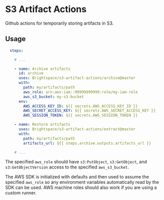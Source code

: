 S3 Artifact Actions
===================

Github actions for temporarily storing artifacts in S3.

Usage
-----

```yaml
  steps:

    # ...

    - name: Archive artifacts
      id: archive
      uses: Brightspace/s3-artifact-actions/archive@master
      with:
        path: my/artifacts/path
        aws_role: arn:aws:iam::99999999999:role/my-iam-role
        aws_s3_bucket: my-s3-bucket
      env:
        AWS_ACCESS_KEY_ID: ${{ secrets.AWS_ACCESS_KEY_ID }}
        AWS_SECRET_ACCESS_KEY: ${{ secrets.AWS_SECRET_ACCESS_KEY }}
        AWS_SESSION_TOKEN: ${{ secrets.AWS_SESSION_TOKEN }}

    - name: Restore artifacts
      uses: Brightspace/s3-artifact-actions/extract@master
      with:
        path: my/artifacts/path
        artifacts_url: ${{ steps.archive.outputs.artifacts_url }}

    # ...

```

The specified `aws_role` should have `s3:PutObject`, `s3:GetObject`, and `s3:GetObjectVersion` access to the specified `aws_s3_bucket`.

The AWS SDK is initialized with defaults and then used to assume the specified `aws_role` so any environment variables automatically
read by the SDK can be used.  AWS machine roles should also work if you are using a custom runner.